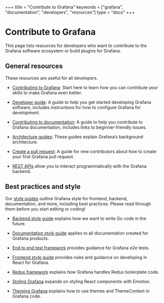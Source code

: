 +++
title = "Contribute to Grafana"
keywords = ["grafana", "documentation", "developers", "resources"]
type = "docs"
+++

# Contribute to Grafana

This page lists resources for developers who want to contribute to the Grafana software ecosystem or build plugins for Grafana.

## General resources

These resources are useful for all developers.

* [Contributing to Grafana](https://github.com/grafana/grafana/blob/master/CONTRIBUTING.md): Start here to learn how you can contribute your skills to make Grafana even better.

* [Developer guide](https://github.com/grafana/grafana/blob/master/contribute/developer-guide.md): A guide to help you get started developing Grafana software, includes instructions for how to configure Grafana for development.

* [Contributing to documentation](https://github.com/grafana/grafana/blob/master/contribute/documentation.md): A guide to help you contribute to Grafana documentation, includes links to beginner-friendly issues.

* [Architecture guides](https://github.com/grafana/grafana/tree/master/contribute/architecture): These guides explain Grafana’s background architecture.

* [Create a pull request](https://github.com/grafana/grafana/blob/master/contribute/create-pull-request.md): A guide for new contributors about how to create your first Grafana pull request.

* [REST APIs](https://grafana.com/docs/grafana/latest/http_api/) allow you to interact programmatically with the Grafana backend.

## Best practices and style

Our [style guides](https://github.com/grafana/grafana/tree/master/contribute/style-guides) outline Grafana style for frontend, backend, documentation, and more, including best practices. Please read through them before you start editing or coding!

* [Backend style guide](https://github.com/grafana/grafana/blob/master/contribute/style-guides/backend.md) explains how we want to write Go code in the future.

* [Documentation style guide](https://github.com/grafana/grafana/blob/master/contribute/style-guides/documentation-style-guide.md) applies to all documentation created for Grafana products.

* [End to end test framework](https://github.com/grafana/grafana/blob/master/contribute/style-guides/e2e.md) provides guidance for Grafana e2e tests.

* [Frontend style guide](https://github.com/grafana/grafana/blob/master/contribute/style-guides/frontend.md) provides rules and guidance on developing in React for Grafana.

* [Redux framework](https://github.com/grafana/grafana/blob/master/contribute/style-guides/redux.md) explains how Grafana handles Redux boilerplate code.

* [Styling Grafana](https://github.com/grafana/grafana/blob/master/contribute/style-guides/styling.md) expands on styling React components with Emotion.

* [Theming Grafana](https://github.com/grafana/grafana/blob/master/contribute/style-guides/themes.md) explains how to use themes and ThemeContext in Grafana code.

